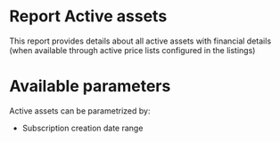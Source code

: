 # Report Active assets


This report provides details about all active assets with financial details (when available through active price lists configured in the listings)


# Available parameters

Active assets can be parametrized by:

* Subscription creation date range
